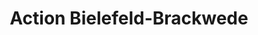 ---
title: "Action Bielefeld-Brackwede"
url: /bielefeld/action-bielefeld-brackwede/
shop: Kramladen
---